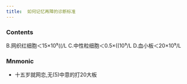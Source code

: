 ```yaml
---
title:  如何记忆再障的诊断标准
--- 
```


### Contents

B.网织红细胞＜15×10⁹((/L
C.中性粒细胞＜0.5×((10⁹/L
D.血小板＜20×10⁹/L

### Mnmonic
- 十五岁就网恋,无(5)中意的打20大板

